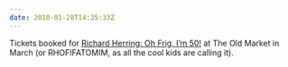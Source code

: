 ```yaml
---
date: 2018-01-28T14:35:33Z
---
```

Tickets booked for [Richard Herring: Oh Frig, I’m 50!](http://richardherring.com/ohfrig/) at The Old Market in March (or RHOFIFATOMIM, as all the cool kids are calling it).
